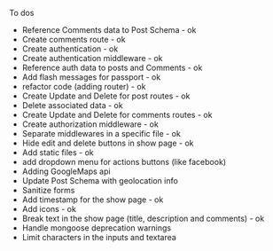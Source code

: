 To dos

- Reference Comments data to Post Schema - ok
- Create comments route - ok
- Create authentication - ok
- Create authentication middleware - ok
- Reference auth data to posts and Comments - ok
- Add flash messages for passport - ok
- refactor code (adding router) - ok
- Create Update and Delete for post routes - ok
- Delete associated data - ok
- Create Update and Delete for comments routes - ok
- Create authorization middleware - ok
- Separate middlewares in a specific file - ok
- Hide edit and delete buttons in show page - ok
- Add static files - ok
- add dropdown menu for actions buttons (like facebook)
- Adding GoogleMaps api
- Update Post Schema with geolocation info
- Sanitize forms
- Add timestamp for the show page - ok
- Add icons - ok
- Break text in the show page (title, description and comments) - ok
- Handle mongoose deprecation warnings
- Limit characters in the inputs and textarea

